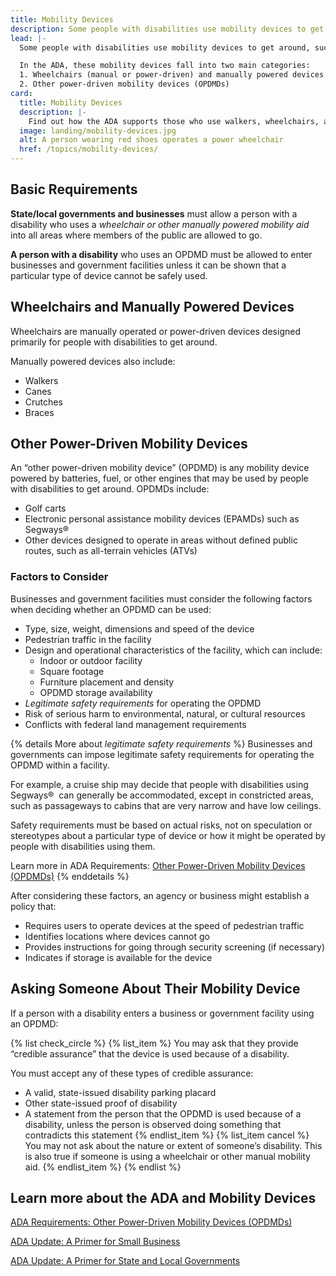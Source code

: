 ```yaml
---
title: Mobility Devices
description: Some people with disabilities use mobility devices to get around, such as walkers, wheelchairs, or other power-driven devices. People with disabilities may use a variety of mobility devices based on their needs.
lead: |-
  Some people with disabilities use mobility devices to get around, such as walkers, wheelchairs, or other power-driven devices. People with disabilities may use a variety of mobility devices based on their needs.

  In the ADA, these mobility devices fall into two main categories:
  1. Wheelchairs (manual or power-driven) and manually powered devices
  2. Other power-driven mobility devices (OPDMDs)
card:
  title: Mobility Devices
  description: |-
    Find out how the ADA supports those who use walkers, wheelchairs, and other power-driven devices to get around.
  image: landing/mobility-devices.jpg
  alt: A person wearing red shoes operates a power wheelchair
  href: /topics/mobility-devices/
---
```


## Basic Requirements

**State/local governments and businesses** must allow a person with a disability who uses a _wheelchair or other manually powered mobility aid_ into all areas where members of the public are allowed to go.

**A person with a disability** who uses an OPDMD must be allowed to enter businesses and government facilities unless it can be shown that a particular type of device cannot be safely used.

## Wheelchairs and Manually Powered Devices

Wheelchairs are manually operated or power-driven devices designed primarily for people with disabilities to get around.

Manually powered devices also include:

- Walkers
- Canes
- Crutches
- Braces

## Other Power-Driven Mobility Devices

An “other power-driven mobility device” (OPDMD) is any mobility device powered by batteries, fuel, or other engines that may be used by people with disabilities to get around. OPDMDs include:

- Golf carts
- Electronic personal assistance mobility devices (EPAMDs) such as Segways®
- Other devices designed to operate in areas without defined public routes, such as all-terrain vehicles (ATVs)

### Factors to Consider

Businesses and government facilities must consider the following factors when deciding whether an OPDMD can be used:

- Type, size, weight, dimensions and speed of the device
- Pedestrian traffic in the facility
- Design and operational characteristics of the facility, which can include:
  - Indoor or outdoor facility
  - Square footage
  - Furniture placement and density
  - OPDMD storage availability
- _Legitimate safety requirements_ for operating the OPDMD
- Risk of serious harm to environmental, natural, or cultural resources
- Conflicts with federal land management requirements

{% details More about <em>legitimate safety requirements</em> %}
Businesses and governments can impose legitimate safety requirements for operating the OPDMD within a facility.

For example, a cruise ship may decide that people with disabilities using Segways®  can generally be accommodated, except in constricted areas, such as passageways to cabins that are very narrow and have low ceilings.

Safety requirements must be based on actual risks, not on speculation or stereotypes about a particular type of device or how it might be operated by people with disabilities using them.

Learn more in ADA Requirements: [Other Power-Driven Mobility Devices (OPDMDs)](http://www.ada.gov/opdmd.htm)
{% enddetails %}

After considering these factors, an agency or business might establish a policy that:

- Requires users to operate devices at the speed of pedestrian traffic
- Identifies locations where devices cannot go
- Provides instructions for going through security screening (if necessary)
- Indicates if storage is available for the device

## Asking Someone About Their Mobility Device

If a person with a disability enters a business or government facility using an OPDMD:

{% list check_circle %}
{% list_item %}
You may ask that they provide “credible assurance” that the device is used because of a disability.

You must accept any of these types of credible assurance:

- A valid, state-issued disability parking placard
- Other state-issued proof of disability
- A statement from the person that the OPDMD is used because of a disability, unless the person is observed doing something that contradicts this statement
  {% endlist_item %}
  {% list_item cancel %}
  You may not ask about the nature or extent of someone’s disability. This is also true if someone is using a wheelchair or other manual mobility aid.
  {% endlist_item %}
  {% endlist %}

## Learn more about the ADA and Mobility Devices

[ADA Requirements: Other Power-Driven Mobility Devices (OPDMDs)](https://www.ada.gov/opdmd.htm)

[ADA Update: A Primer for Small Business](https://www.ada.gov/regs2010/smallbusiness/smallbusprimer2010.htm)

[ADA Update: A Primer for State and Local Governments](https://www.ada.gov/regs2010/titleII_2010/title_ii_primer.html)
